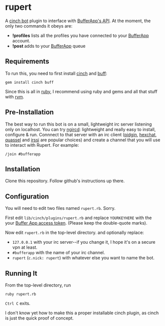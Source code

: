 rupert
======

A [cinch bot](https://github.com/cinchrb/cinch) plugin to interface with [BufferApp's API](https://bufferapp.com/developers/api/). At the moment, the only two commands it obeys are:
 * **!profiles** lists all the profiles you have connected to your [BufferApp](https://bufferapp.com) account.
 * **!post <msg>** adds <msg> to your [BufferApp](https://bufferapp.com) queue

## Requirements ##

To run this, you need to first install [cinch](https://github.com/cinchrb) and [buff](https://github.com/zph/buff):

    gem install cinch buff

Since this is all in [ruby](http://ruby.org), I recommend using ruby and gems and all that stuff with [rvm](http://rvm.io).

## Pre-Installation ##

The best way to run this bot is on a small, lightweight irc server listening only on localhost.  You can try [ngircd](http://ngircd.barton.de): lightweight and really easy to install, configure & run.  Connnect to that server with an irc client ([pidgin](http://pidgin.im/), [hexchat](http://hexchat.github.io), [quassel](http://quassel-irc.org) and [irssi](http://irssi.org) are popular choices) and create a channel that you will use to interact with Rupert.  For example:

    /join #bufferapp

## Installation ##

Clone this repository.  Follow github's instructions up there.

## Configuration ##

You will need to edit two files named `rupert.rb`.  Sorry.  

First edit `lib/cinch/plugins/rupert.rb` and replace `YOURKEYHERE` with the your [Buffer App access token](https://bufferapp.com/developers/apps).  (Please keep the double-quote marks).

Now edit `rupert.rb` in the top-level directory. and optionally replace:
 * `127.0.0.1` with your irc server--if you change it, I hope it's on a secure vpn at least.
 * `#bufferapp` with the name of your irc channel.
 * `rupert` (`c.nick: rupert`) with whatever else you want to name the bot.

## Running It ##

From the top-level directory, run

    ruby rupert.rb
    
`Ctrl C` exits.
 
    
I don't know yet how to make this a proper installable cinch plugin, as cinch is just the quick proof of concept.
